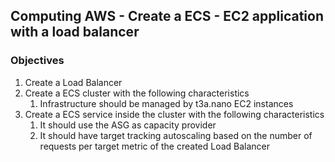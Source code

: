 ## Computing AWS - Create a ECS - EC2 application with a load balancer

### Objectives

1. Create a Load Balancer
2. Create a ECS cluster with the following characteristics
   1. Infrastructure should be managed by t3a.nano EC2 instances
3. Create a ECS service inside the cluster with the following characteristics
   1. It should use the ASG as capacity provider
   2. It should have target tracking autoscaling based on the number of requests per target metric of the created Load Balancer
